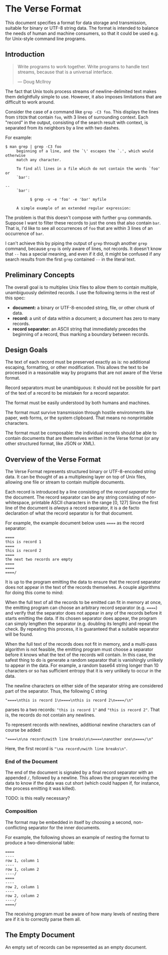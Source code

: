 # The Verse Format

This document specifies a format for data storage and
transmission, suitable for binary or UTF-8 string data.
The format is intended to balance the needs of human and
machine consumers, so that it could be used e.g. for
Unix-style command line programs.

## Introduction

> Write programs to work together. Write programs to handle
> text streams, because that is a universal interface.
>
> — Doug McIlroy

The fact that Unix tools process streams of
newline-delimited text makes them delightfully simple to
use. However, it also imposes limitations that are difficult
to work around.

Consider the case of a command like `grep -C3 foo`. This
displays the lines from `STDIN` that contain `foo`, with
3 lines of surrounding context. Each "record" in the output,
consisting of the search result with context, is separated
from its neighbors by a line with two dashes.

For example:

```
$ man grep | grep -C3 foo
     beginning of a line, and the `\' escapes the `.', which would otherwise
     match any character.

     To find all lines in a file which do not contain the words `foo' or
     `bar':

--
     `bar':

           $ grep -v -e 'foo' -e 'bar' myfile

     A simple example of an extended regular expression:
```

The problem is that this doesn't compose with further `grep`
commands. Suppose I want to filter these records to just the
ones that also contain `bar`. That is, I'd like to see all
occurrences of `foo` that are within 3 lines of an
occurrence of `bar`.

I can't achieve this by piping the output of `grep` through
another `grep` command, because `grep` is only aware of
lines, not records. It doesn't know that `--` has a special
meaning, and even if it did, it might be confused if any
search results from the first `grep` contained `--` in the
literal text.

## Preliminary Concepts

The overall goal is to multiplex Unix files to allow them to
contain multiple, unambiguously delimited records. I use
the following terms in the rest of this spec:

- **document:** a binary or UTF-8-encoded string, file, or
  other chunk of data.
- **record:** a unit of data within a document; a document
  has zero to many records.
- **record separator:** an ASCII string that immediately
  precedes the beginning of a record, thus marking a
  boundary between records.

## Design Goals

The text of each record must be preserved exactly as is: no
additional escaping, formatting, or other modification. This
allows the text to be processed in a reasonable way by
programs that are not aware of the Verse format.

Record separators must be unambiguous: it should not be
possible for part of the text of a record to be mistaken for
a record separator.

The format must be easily understood by both humans and
machines.

The format must survive transmission through hostile
environments like paper, web forms, or the system clipboard.
That means no nonprintable characters.

The format must be composable: the individual records should
be able to contain documents that are themselves written in
the Verse format (or any other structured format, like JSON
or XML).

## Overview of the Verse Format

The Verse Format represents structured binary or
UTF-8-encoded string data. It can be thought of as a
multiplexing layer on top of Unix files, allowing one file
or stream to contain multiple documents.

Each record is introduced by a line consisting of the
*record separator* for the document. The record separator
can be any string consisting of non-whitespace, printable
ASCII characters in the range [0, 127] Since the first line
of the document is *always* a record separator, it is a de
facto declaration of what the record separator is for that
document.

For example, the example document below uses `====` as the
record separator:

```
====
this is record 1
====
this is record 2
====
the next two records are empty
====
====
====/
```

It is up to the program emitting the data to ensure that
the record separator does not appear in the text of the
records themselves. A couple algorithms for doing this come
to mind:

When the full text of all the records to be emitted can fit
in memory at once, the emitting program can choose an
arbitrary record separator (e.g. `====`) and verify that the
separator does not appear in any of the records before it
starts emitting the data. If its chosen separator does
appear, the program can simply lengthen the separator (e.g.
doubling its length) and repeat the check. By repeating this
process, it is guaranteed that a suitable separator will be
found.

When the full text of the records does not fit in memory,
and a multi-pass algorithm is not feasible, the emitting
program must choose a separator before it knows what the
text of the records will contain. In this case, the safest
thing to do is generate a random separator that is
vanishingly unlikely to appear in the data. For example, a
random base64 string longer than 10 characters or so has
sufficient entropy that it is very unlikely to occur in the
data.

The newline characters on either side of the separator
string are considered part of the separator. Thus, the
following C string

```
"====\nthis is record 1\n====\nthis is record 2\n====/\n"
```

parses to a two records:
`"this is record 1"` and `"this is record 2"`.
That is, the records do not contain any newlines.

To represent records with newlines, additional newline
characters can of course be added:

```
"====\n\na record\nwith line breaks\n\n====\nanother one\n====/\n"
```

Here, the first record is
`"\na record\nwith line breaks\n"`.

### End of the Document

The end of the document is signaled by a final record
separator with an appended `/`, followed by a newline. This
allows the program receiving the data to know if the data
was cut short (which could happen if, for instance, the
process emitting it was killed).

TODO: is this really necessary?

### Composition

The format may be embedded in itself by choosing a second,
non-conflicting separator for the inner documents.

For example, the following shows an example of nesting the
format to produce a two-dimensional table:

```
====
----
row 1, column 1
----
row 1, column 2
----/
====
----
row 2, column 1
----
row 2, column 2
----/
====/
```

The receiving program must be aware of how many levels of
nesting there are if it is to correctly parse them all.

## The Empty Document

An empty set of records can be represented as an empty
document.
